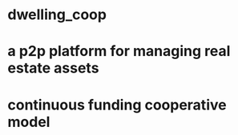 # dwelling_coop
# a p2p platform for managing real estate assets
# continuous funding cooperative model
